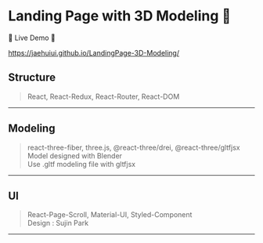 # Landing Page with 3D Modeling 🏢
🎉 Live Demo 🎉    
    
https://jaehuiui.github.io/LandingPage-3D-Modeling/   

## Structure 
> React, React-Redux, React-Router, React-DOM   
--- 
## Modeling 
> react-three-fiber, three.js, @react-three/drei, @react-three/gltfjsx   
Model designed with Blender   
Use .gltf modeling file with gltfjsx   
---
## UI 
> React-Page-Scroll, Material-UI, Styled-Component   
> Design : Sujin Park
---

